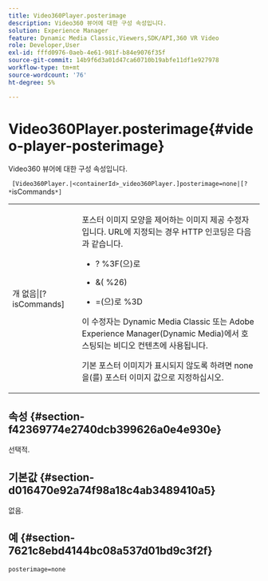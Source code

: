 ```yaml
---
title: Video360Player.posterimage
description: Video360 뷰어에 대한 구성 속성입니다.
solution: Experience Manager
feature: Dynamic Media Classic,Viewers,SDK/API,360 VR Video
role: Developer,User
exl-id: fffd0976-0aeb-4e61-981f-b84e9076f35f
source-git-commit: 14b9f6d3a01d47ca60710b19abfe11df1e927978
workflow-type: tm+mt
source-wordcount: '76'
ht-degree: 5%

---
```


# Video360Player.posterimage{#video-player-posterimage}

Video360 뷰어에 대한 구성 속성입니다.

` [Video360Player.|<containerId>_video360Player.]posterimage=none|[? *`isCommands`*]`

<table id="table_C616483932C2482CA9794DDD7313FD7C"> 
 <tbody> 
  <tr> 
   <td colname="col1"> <p> <span class="codeph">개 없음|[?<span class="varname"> isCommands</span>]</span> </p> </td> 
   <td colname="col2"> <p> 포스터 이미지 모양을 제어하는 이미지 제공 수정자입니다. URL에 지정되는 경우 HTTP 인코딩은 다음과 같습니다. </p> <p> 
     <ul id="ul_B38A687CEFE64C68A0B2C227A68A458F"> 
      <li id="li_E7AE1BDAC17E49E0B7ACF89C5C0529F0"> <p> <span class="codeph"> ?<span class="codeph"> %3F</span>(으)로 </span> </p> </li> 
      <li id="li_391CCF067F734480B2B4AFC9760C479A"> <p> <span class="codeph"> &amp;</span>(<span class="codeph"> %26</span>) </p> </li> 
      <li id="li_6824B66A55554C5A8B12874DCF5BFAEE"> <p> <span class="codeph"> =</span>(으)로 <span class="codeph"> %3D</span> </p> </li> 
     </ul> </p> <p> 이 수정자는 Dynamic Media Classic 또는 Adobe Experience Manager(Dynamic Media)에서 호스팅되는 비디오 컨텐츠에 사용됩니다. </p> <p>기본 포스터 이미지가 표시되지 않도록 하려면 <span class="codeph"> none</span>을(를) 포스터 이미지 값으로 지정하십시오. </p> </td> 
  </tr> 
 </tbody> 
</table>

## 속성 {#section-f42369774e2740dcb399626a0e4e930e}

선택적.

## 기본값 {#section-d016470e92a74f98a18c4ab3489410a5}

없음.

## 예 {#section-7621c8ebd4144bc08a537d01bd9c3f2f}

```
posterimage=none
```
